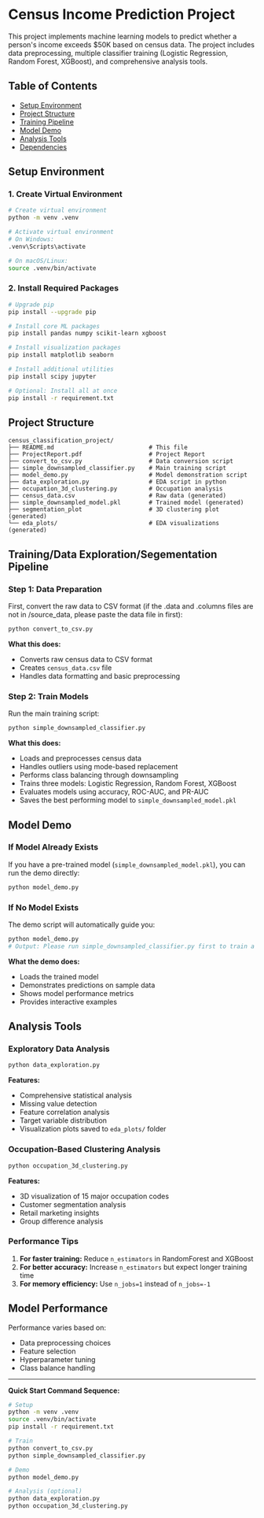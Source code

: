 # Census Income Prediction Project

This project implements machine learning models to predict whether a person's income exceeds $50K based on census data. The project includes data preprocessing, multiple classifier training (Logistic Regression, Random Forest, XGBoost), and comprehensive analysis tools.

## Table of Contents

- [Setup Environment](#setup-environment)
- [Project Structure](#project-structure)
- [Training Pipeline](#training-pipeline)
- [Model Demo](#model-demo)
- [Analysis Tools](#analysis-tools)
- [Dependencies](#dependencies)

## Setup Environment

### 1. Create Virtual Environment

```bash
# Create virtual environment
python -m venv .venv

# Activate virtual environment
# On Windows:
.venv\Scripts\activate

# On macOS/Linux:
source .venv/bin/activate
```

### 2. Install Required Packages

```bash
# Upgrade pip
pip install --upgrade pip

# Install core ML packages
pip install pandas numpy scikit-learn xgboost

# Install visualization packages
pip install matplotlib seaborn

# Install additional utilities
pip install scipy jupyter

# Optional: Install all at once
pip install -r requirement.txt
```


## Project Structure

```
census_classification_project/
├── README.md                           # This file
├── ProjectReport.pdf                   # Project Report
├── convert_to_csv.py                   # Data conversion script
├── simple_downsampled_classifier.py    # Main training script
├── model_demo.py                       # Model demonstration script
├── data_exploration.py                 # EDA script in python
├── occupation_3d_clustering.py         # Occupation analysis
├── census_data.csv                     # Raw data (generated)
├── simple_downsampled_model.pkl        # Trained model (generated)
├── segmentation_plot                   # 3D clustering plot (generated)
└── eda_plots/                          # EDA visualizations (generated)

```

## Training/Data Exploration/Segementation Pipeline

### Step 1: Data Preparation

First, convert the raw data to CSV format (if the .data and .columns files are not in /source_data, please paste the data file in first):

```bash
python convert_to_csv.py
```

**What this does:**
- Converts raw census data to CSV format
- Creates `census_data.csv` file
- Handles data formatting and basic preprocessing


### Step 2: Train Models

Run the main training script:

```bash
python simple_downsampled_classifier.py
```

**What this does:**
- Loads and preprocesses census data
- Handles outliers using mode-based replacement
- Performs class balancing through downsampling
- Trains three models: Logistic Regression, Random Forest, XGBoost
- Evaluates models using accuracy, ROC-AUC, and PR-AUC
- Saves the best performing model to `simple_downsampled_model.pkl`


## Model Demo

### If Model Already Exists

If you have a pre-trained model (`simple_downsampled_model.pkl`), you can run the demo directly:

```bash
python model_demo.py
```

### If No Model Exists

The demo script will automatically guide you:

```bash
python model_demo.py
# Output: Please run simple_downsampled_classifier.py first to train a model.
```

**What the demo does:**
- Loads the trained model
- Demonstrates predictions on sample data
- Shows model performance metrics
- Provides interactive examples


## Analysis Tools

### Exploratory Data Analysis

```bash
python data_exploration.py
```

**Features:**
- Comprehensive statistical analysis
- Missing value detection
- Feature correlation analysis
- Target variable distribution
- Visualization plots saved to `eda_plots/` folder

### Occupation-Based Clustering Analysis

```bash
python occupation_3d_clustering.py
```

**Features:**
- 3D visualization of 15 major occupation codes
- Customer segmentation analysis
- Retail marketing insights
- Group difference analysis

### Performance Tips

1. **For faster training:** Reduce `n_estimators` in RandomForest and XGBoost
2. **For better accuracy:** Increase `n_estimators` but expect longer training time
3. **For memory efficiency:** Use `n_jobs=1` instead of `n_jobs=-1`

## Model Performance

Performance varies based on:
- Data preprocessing choices
- Feature selection
- Hyperparameter tuning
- Class balance handling

---

**Quick Start Command Sequence:**
```bash
# Setup
python -m venv .venv
source .venv/bin/activate
pip install -r requirement.txt

# Train
python convert_to_csv.py
python simple_downsampled_classifier.py

# Demo
python model_demo.py

# Analysis (optional)
python data_exploration.py
python occupation_3d_clustering.py
```
